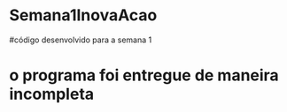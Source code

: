 # Semana1InovaAcao
#código desenvolvido para a semana 1 
# o programa foi entregue de maneira incompleta
